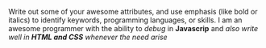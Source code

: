 Write out some of your awesome attributes, and use emphasis (like bold or italics) to identify keywords, programming languages, or skills. 
I am an awesome programmer with the ability to *debug* in **Javascrip** and _also write well in __HTML and CSS__ whenever the need arise_ 
